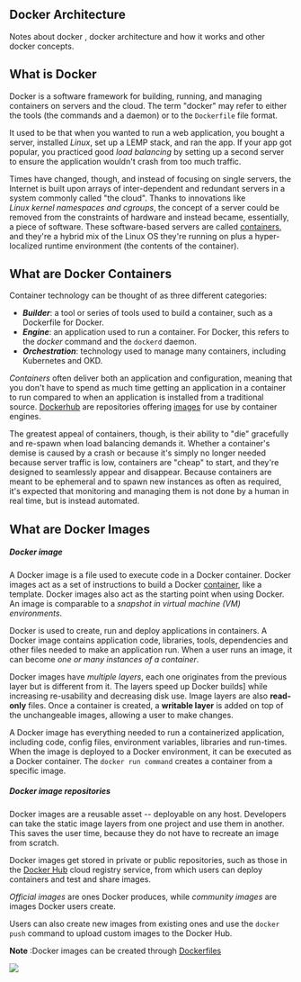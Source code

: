 
## Docker Architecture

Notes about docker , docker architecture and how it works and other docker concepts.

## What is Docker

Docker is a software framework for building, running, and managing containers on servers and the cloud. The term "docker" may refer to either the tools (the commands and a daemon) or to the `Dockerfile` file format.

It used to be that when you wanted to run a web application, you bought a server, installed _Linux_, set up a LEMP stack, and ran the app. If your app got popular, you practiced good _load balancing_ by setting up a second server to ensure the application wouldn't crash from too much traffic.

Times have changed, though, and instead of focusing on single servers, the Internet is built upon arrays of inter-dependent and redundant servers in a system commonly called "the cloud". Thanks to innovations like _Linux kernel namespaces and cgroups_, the concept of a server could be removed from the constraints of hardware and instead became, essentially, a piece of software. These software-based servers are called [containers](#what-are-docker-containers),  and they're a hybrid mix of the Linux OS they're running on plus a hyper-localized runtime environment (the contents of the container).

## What are Docker Containers

Container technology can be thought of as three different categories:

- **_Builder_**:  a tool or series of tools used to build a container, such as a Dockerfile for Docker.
- **_Engine_**: an application used to run a container. For Docker, this refers to the _docker_ command and the `dockerd` daemon.
- **_Orchestration_**: technology used to manage many containers, including Kubernetes and OKD.

_Containers_ often deliver both an application and configuration, meaning that you don't have to spend as much time getting an application in a container to run compared to when an application is installed from a traditional source. [Dockerhub](http://hub.docker.com/) are repositories offering [images](#What-are-docker-images) for use by container engines.

The greatest appeal of containers, though, is their ability to "die" gracefully and re-spawn when load balancing demands it. Whether a container's demise is caused by a crash or because it's simply no longer needed because server traffic is low, containers are "cheap" to start, and they're designed to seamlessly appear and disappear. Because containers are meant to be ephemeral and to spawn new instances as often as required, it's expected that monitoring and managing them is not done by a human in real time, but is instead automated.

## What are Docker Images

##### Docker image

A Docker image is a file used to execute code in a Docker container. Docker images act as a set of instructions to build a Docker [container](#what-are-docker-containers), like a template. Docker images also act as the starting point when using Docker. An image is comparable to a _snapshot in virtual machine (VM) environments_.

Docker is used to create, run and deploy applications in containers. A Docker image contains application code, libraries, tools, dependencies and other files needed to make an application run. When a user runs an image, it can become _one or many instances of a container_.

Docker images have _multiple layers_, each one originates from the previous layer but is different from it. The layers speed up Docker builds] while increasing re-usability and decreasing disk use. Image layers are also **read-only** files. Once a container is created, a **writable layer** is added on top of the unchangeable images, allowing a user to make changes.

A Docker image has everything needed to run a containerized application, including code, config files, environment variables, libraries and run-times. When the image is deployed to a Docker environment, it can be executed as a Docker container. The `docker run command` creates a container from a specific image.


##### Docker image repositories

Docker images are a reusable asset -- deployable on any host. Developers can take the static image layers from one project and use them in another. This saves the user time, because they do not have to recreate an image from scratch.

Docker images get stored in private or public repositories, such as those in the [Docker Hub](http://hub.docker.com) cloud registry service, from which users can deploy containers and test and share images.

_Official images_ are ones Docker produces, while _community images_ are images Docker users create.

Users can also create new images from existing ones and use the `docker push` command to upload custom images to the Docker Hub.

**Note** :Docker images can be created through [Dockerfiles](dockerfile.md)

![](https://www.markbuckler.com/img/docker_high_level.png)